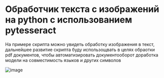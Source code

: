 # Обработчик текста с изображений на python с использованием pytesseract 
На примере скрипта можно увидеть обработку изображения в текст, дальнейшее развитие скрипта буду использощвать в целях обраотки pdf документов, чтобы автоматизировать документооборот доработка модели на совместимость языков и других символов


![image](https://user-images.githubusercontent.com/92531775/226355245-5eb30d67-c3a8-4444-90d0-50bff6369e44.png)
